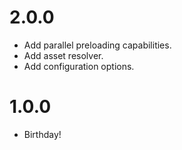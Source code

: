 2.0.0
===
- Add parallel preloading capabilities.
- Add asset resolver.
- Add configuration options.

1.0.0
===
- Birthday!
